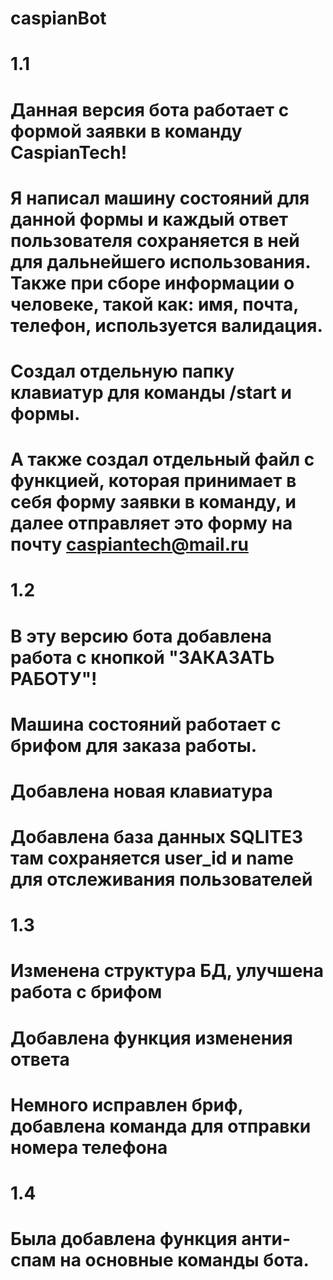 # caspianBot

# 1.1
# Данная версия бота работает с формой заявки в команду CaspianTech!
# Я написал машину состояний для данной формы и каждый ответ пользователя сохраняется в ней для дальнейшего использования. Также при сборе информации о человеке, такой как: имя, почта, телефон, используется валидация.
# Создал отдельную папку клавиатур для команды /start и формы.
# А также создал отдельный файл с функцией, которая принимает в себя форму заявки в команду, и далее отправляет это форму на почту caspiantech@mail.ru

# 1.2
# В эту версию бота добавлена работа с кнопкой "ЗАКАЗАТЬ РАБОТУ"!
# Машина состояний работает с брифом для заказа работы.
# Добавлена новая клавиатура
# Добавлена база данных SQLITE3 там сохраняется user_id и name для отслеживания пользователей

# 1.3
# Изменена структура БД, улучшена работа с брифом
# Добавлена функция изменения ответа 
# Немного исправлен бриф, добавлена команда для отправки номера телефона

# 1.4
# Была добавлена функция анти-спам на основные команды бота.